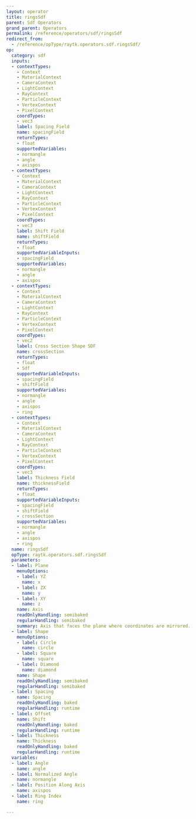 ```yaml
---
layout: operator
title: ringsSdf
parent: Sdf Operators
grand_parent: Operators
permalink: /reference/operators/sdf/ringsSdf
redirect_from:
  - /reference/opType/raytk.operators.sdf.ringsSdf/
op:
  category: sdf
  inputs:
  - contextTypes:
    - Context
    - MaterialContext
    - CameraContext
    - LightContext
    - RayContext
    - ParticleContext
    - VertexContext
    - PixelContext
    coordTypes:
    - vec3
    label: Spacing Field
    name: spacingField
    returnTypes:
    - float
    supportedVariables:
    - normangle
    - angle
    - axispos
  - contextTypes:
    - Context
    - MaterialContext
    - CameraContext
    - LightContext
    - RayContext
    - ParticleContext
    - VertexContext
    - PixelContext
    coordTypes:
    - vec3
    label: Shift Field
    name: shiftField
    returnTypes:
    - float
    supportedVariableInputs:
    - spacingField
    supportedVariables:
    - normangle
    - angle
    - axispos
  - contextTypes:
    - Context
    - MaterialContext
    - CameraContext
    - LightContext
    - RayContext
    - ParticleContext
    - VertexContext
    - PixelContext
    coordTypes:
    - vec2
    label: Cross Section Shape SDF
    name: crossSection
    returnTypes:
    - float
    - Sdf
    supportedVariableInputs:
    - spacingField
    - shiftField
    supportedVariables:
    - normangle
    - angle
    - axispos
    - ring
  - contextTypes:
    - Context
    - MaterialContext
    - CameraContext
    - LightContext
    - RayContext
    - ParticleContext
    - VertexContext
    - PixelContext
    coordTypes:
    - vec3
    label: Thickness Field
    name: thicknessField
    returnTypes:
    - float
    supportedVariableInputs:
    - spacingField
    - shiftField
    - crossSection
    supportedVariables:
    - normangle
    - angle
    - axispos
    - ring
  name: ringsSdf
  opType: raytk.operators.sdf.ringsSdf
  parameters:
  - label: Plane
    menuOptions:
    - label: YZ
      name: x
    - label: ZX
      name: y
    - label: XY
      name: z
    name: Axis
    readOnlyHandling: semibaked
    regularHandling: semibaked
    summary: Axis that faces the plane where coordinates are mirrored.
  - label: Shape
    menuOptions:
    - label: Circle
      name: circle
    - label: Square
      name: square
    - label: Diamond
      name: diamond
    name: Shape
    readOnlyHandling: semibaked
    regularHandling: semibaked
  - label: Spacing
    name: Spacing
    readOnlyHandling: baked
    regularHandling: runtime
  - label: Offset
    name: Shift
    readOnlyHandling: baked
    regularHandling: runtime
  - label: Thickness
    name: Thickness
    readOnlyHandling: baked
    regularHandling: runtime
  variables:
  - label: Angle
    name: angle
  - label: Normalized Angle
    name: normangle
  - label: Position Along Axis
    name: axispos
  - label: Ring Index
    name: ring

---
```

